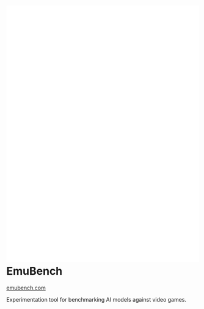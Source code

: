 # ![emubench logo](public/emubench.svg) EmuBench

[emubench.com](emubench.com)

Experimentation tool for benchmarking AI models against video games.
